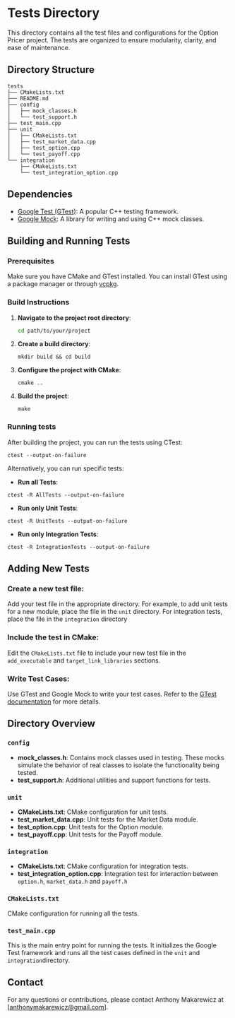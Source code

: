 # Tests Directory

This directory contains all the test files and configurations for the Option Pricer project. The tests are organized to ensure modularity, clarity, and ease of maintenance.

## Directory Structure
```plaintext
tests
├── CMakeLists.txt
├── README.md
├── config
│   ├── mock_classes.h
│   └── test_support.h
├── test_main.cpp
├── unit
│   ├── CMakeLists.txt
│   ├── test_market_data.cpp
│   ├── test_option.cpp
│   └── test_payoff.cpp
└── integration
    ├── CMakeLists.txt
    └── test_integration_option.cpp

```

## Dependencies

- [Google Test (GTest)](https://github.com/google/googletest): A popular C++ testing framework.
- [Google Mock](https://github.com/google/googletest/tree/main/googlemock): A library for writing and using C++ mock classes.

## Building and Running Tests

### Prerequisites
Make sure you have CMake and GTest installed. You can install GTest using a package manager or
through [vcpkg](https://github.com/microsoft/vcpkg).

### Build Instructions

1. **Navigate to the project root directory**:
   ```sh
   cd path/to/your/project
   ```
2. **Create a build directory**:
   ```
   mkdir build && cd build
   ```
3. **Configure the project with CMake**:
   ```
   cmake ..
   ```
4. **Build the project**:
   ```
   make
   ```
### Running tests
After building the project, you can run the tests using CTest:
```
ctest --output-on-failure
```
Alternatively, you can run specific tests:
- **Run all Tests**:
```
ctest -R AllTests --output-on-failure
```
- **Run only Unit Tests**:
```
ctest -R UnitTests --output-on-failure
```
- **Run only Integration Tests**:
```
ctest -R IntegrationTests --output-on-failure
```

## Adding New Tests

### Create a new test file:
Add your test file in the appropriate directory.
For example, to add unit tests for a new module, place the file in the `unit` directory.
For integration tests, place the file in the `integration` directory

### Include the test in CMake:
Edit the `CMakeLists.txt` file to include your new test file in the `add_executable` and `target_link_libraries` sections.

### Write Test Cases:
Use GTest and Google Mock to write your test cases. Refer to the [GTest documentation](https://github.com/google/googletest/blob/main/googletest/docs/primer.md) for more details.

## Directory Overview

### `config`
- **mock_classes.h**: Contains mock classes used in testing. These mocks simulate the behavior of real classes to isolate the functionality being tested.
- **test_support.h**: Additional utilities and support functions for tests.

### `unit`
- **CMakeLists.txt**: CMake configuration for unit tests.
- **test_market_data.cpp**: Unit tests for the Market Data module.
- **test_option.cpp**: Unit tests for the Option module.
- **test_payoff.cpp**: Unit tests for the Payoff module.

### `integration`
- **CMakeLists.txt**: CMake configuration for integration tests.
- **test_integration_option.cpp**: Integration test for interaction between `option.h`, `market_data.h` and `payoff.h`

### `CMakeLists.txt`
CMake configuration for running all the tests.

### `test_main.cpp`
This is the main entry point for running the tests.
It initializes the Google Test framework and runs all the test cases defined in the `unit` and `integration`directory.

## Contact
For any questions or contributions, please contact Anthony Makarewicz at [anthonymakarewicz@gmail.com].
